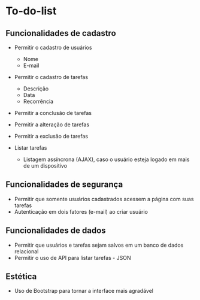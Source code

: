 # To-do-list

## Funcionalidades de cadastro

* Permitir o cadastro de usuários
  - Nome
  - E-mail

* Permitir o cadastro de tarefas
  - Descrição
  - Data
  - Recorrência

* Permitir a conclusão de tarefas
* Permitir a alteração de tarefas
* Permitir a exclusão de tarefas
* Listar tarefas
  - Listagem assíncrona (AJAX), caso o usuário esteja logado em mais de um dispositivo

## Funcionalidades de segurança

* Permitir que somente usuários cadastrados acessem a página com suas tarefas
* Autenticação em dois fatores (e-mail) ao criar usuário

## Funcionalidades de dados

* Permitir que usuários e tarefas sejam salvos em um banco de dados relacional
* Permitir o uso de API para listar tarefas - JSON

## Estética

* Uso de Bootstrap para tornar a interface mais agradável
